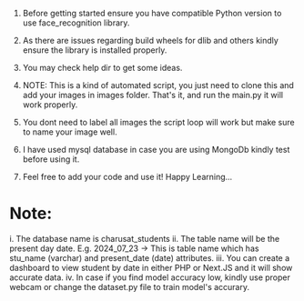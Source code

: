 1. Before getting started ensure you have compatible Python version to use face_recognition library.

2. As there are issues regarding build wheels for dlib and others kindly ensure the library is installed properly.

3. You may check help dir to get some ideas.

4. NOTE: This is a kind of automated script, you just  need to clone this and add your images in images folder. That's it, and run the main.py it will work properly.

5. You dont need to label all images the script loop will work but make sure to name your image well.

6. I have used mysql database in case you are using MongoDb kindly test before using it.

7. Feel free to add your code and use it! Happy Learning...


# Note:

i.   The database name is charusat_students
ii.  The table name will be the present day date. E.g. 2024_07_23 -> This is table name which has stu_name (varchar) and present_date (date) attributes.
iii. You can create a dashboard to view student by date in either PHP or Next.JS and it will show accurate data.
iv.  In case if you find model accuracy low, kindly use proper webcam or change the dataset.py file to train model's accurary.

